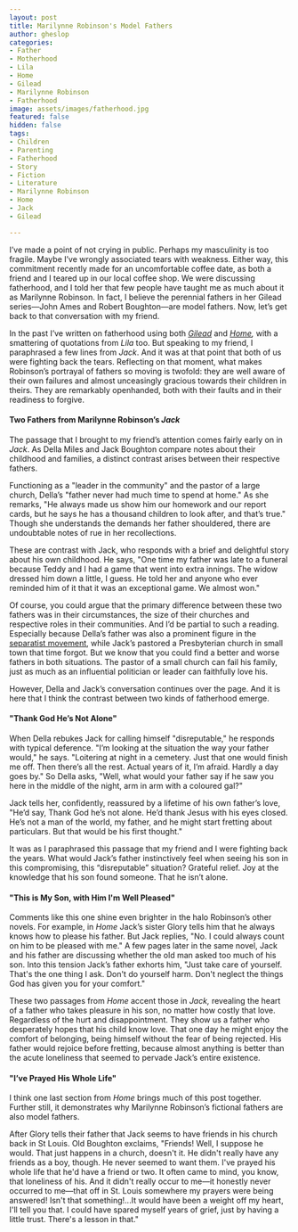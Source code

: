 ```yaml
---
layout: post
title: Marilynne Robinson's Model Fathers
author: gheslop
categories:
- Father
- Motherhood
- Lila
- Home
- Gilead
- Marilynne Robinson
- Fatherhood
image: assets/images/fatherhood.jpg
featured: false
hidden: false
tags:
- Children
- Parenting
- Fatherhood
- Story
- Fiction
- Literature
- Marilynne Robinson
- Home
- Jack
- Gilead

---
```

I’ve made a point of not crying in public. Perhaps my masculinity is too fragile. Maybe I’ve wrongly associated tears with weakness. Either way, this commitment recently made for an uncomfortable coffee date, as both a friend and I teared up in our local coffee shop. We were discussing fatherhood, and I told her that few people have taught me as much about it as Marilynne Robinson. In fact, I believe the perennial fathers in her Gilead series—John Ames and Robert Boughton—are model fathers. Now, let’s get back to that conversation with my friend.

In the past I’ve written on fatherhood using both [_Gilead_](https://rekindle.co.za/content/2020-06-18-fatherhood "Fatherhood in Gilead") and [_Home_](https://rekindle.co.za/content/2022-03-31-tell-your-children-the-truth "Fatherhood in Home")_,_ with a smattering of quotations from _Lila_ too. But speaking to my friend, I paraphrased a few lines from _Jack_. And it was at that point that both of us were fighting back the tears. Reflecting on that moment, what makes Robinson’s portrayal of fathers so moving is twofold: they are well aware of their own failures and almost unceasingly gracious towards their children in theirs. They are remarkably openhanded, both with their faults and in their readiness to forgive.

#### Two Fathers from Marilynne Robinson’s _Jack_

The passage that I brought to my friend’s attention comes fairly early on in _Jack_. As Della Miles and Jack Boughton compare notes about their childhood and families, a distinct contrast arises between their respective fathers.

Functioning as a "leader in the community" and the pastor of a large church, Della’s "father never had much time to spend at home." As she remarks, "He always made us show him our homework and our report cards, but he says he has a thousand children to look after, and that’s true." Though she understands the demands her father shouldered, there are undoubtable notes of rue in her recollections.

These are contrast with Jack, who responds with a brief and delightful story about his own childhood. He says, "One time my father was late to a funeral because Teddy and I had a game that went into extra innings. The widow dressed him down a little, I guess. He told her and anyone who ever reminded him of it that it was an exceptional game. We almost won."

Of course, you could argue that the primary difference between these two fathers was in their circumstances, the size of their churches and respective roles in their communities. And I’d be partial to such a reading. Especially because Della’s father was also a prominent figure in the [separatist movement](https://en.wikipedia.org/wiki/Black_separatism "Black Separatism"), while Jack’s pastored a Presbyterian church in small town that time forgot. But we know that you could find a better and worse fathers in both situations. The pastor of a small church can fail his family, just as much as an influential politician or leader can faithfully love his.

However, Della and Jack’s conversation continues over the page. And it is here that I think the contrast between two kinds of fatherhood emerge.

#### "Thank God He’s Not Alone"

When Della rebukes Jack for calling himself "disreputable," he responds with typical deference. "I’m looking at the situation the way your father would," he says. "Loitering at night in a cemetery. Just that one would finish me off. Then there’s all the rest. Actual years of it, I’m afraid. Hardly a day goes by." So Della asks, "Well, what would your father say if he saw you here in the middle of the night, arm in arm with a coloured gal?"

Jack tells her, confidently, reassured by a lifetime of his own father’s love, "He’d say, Thank God he’s not alone. He’d thank Jesus with his eyes closed. He’s not a man of the world, my father, and he might start fretting about particulars. But that would be his first thought."

It was as I paraphrased this passage that my friend and I were fighting back the years. What would Jack’s father instinctively feel when seeing his son in this compromising, this “disreputable” situation? Grateful relief. Joy at the knowledge that his son found someone. That he isn’t alone.

#### "This is My Son, with Him I'm Well Pleased"

Comments like this one shine even brighter in the halo Robinson’s other novels. For example, in _Home_ Jack’s sister Glory tells him that he always knows how to please his father. But Jack replies, "No. I could always count on him to be pleased with me." A few pages later in the same novel, Jack and his father are discussing whether the old man asked too much of his son. Into this tension Jack’s father exhorts him, "Just take care of yourself. That's the one thing I ask. Don't do yourself harm. Don't neglect the things God has given you for your comfort."

These two passages from _Home_ accent those in _Jack,_ revealing the heart of a father who takes pleasure in his son, no matter how costly that love. Regardless of the hurt and disappointment. They show us a father who desperately hopes that his child know love. That one day he might enjoy the comfort of belonging, being himself without the fear of being rejected. His father would rejoice before fretting, because almost anything is better than the acute loneliness that seemed to pervade Jack’s entire existence.

#### "I’ve Prayed His Whole Life"

I think one last section from _Home_ brings much of this post together. Further still, it demonstrates why Marilynne Robinson’s fictional fathers are also model fathers.

After Glory tells their father that Jack seems to have friends in his church back in St Louis. Old Boughton exclaims, "Friends! Well, I suppose he would. That just happens in a church, doesn't it. He didn't really have any friends as a boy, though. He never seemed to want them. I've prayed his whole life that he'd have a friend or two. It often came to mind, you know, that loneliness of his. And it didn't really occur to me—it honestly never occurred to me—that off in St. Louis somewhere my prayers were being answered! Isn't that something!...It would have been a weight off my heart, I'll tell you that. I could have spared myself years of grief, just by having a little trust. There's a lesson in that."